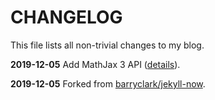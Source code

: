 # CHANGELOG

This file lists all non-trivial changes to my blog.

**2019-12-05** Add MathJax 3 API ([details](./drafts/Use-MathJax-3-in-Jekyll.md)).

**2019-12-05** Forked from [barryclark/jekyll-now](https://github.com/barryclark/jekyll-now).

